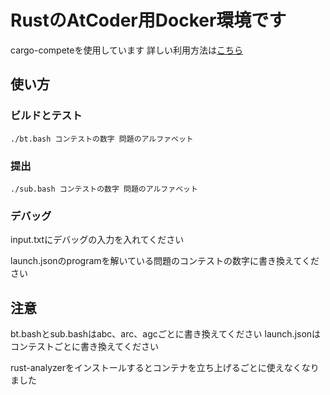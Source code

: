 # RustのAtCoder用Docker環境です

cargo-competeを使用しています
詳しい利用方法は[こちら](https://qiita.com/rokoooouribo/items/76a0057c75694fd943f5)


## 使い方

### ビルドとテスト

```bash:
./bt.bash コンテストの数字 問題のアルファベット
```

### 提出

```bash:
./sub.bash コンテストの数字 問題のアルファベット
```

### デバッグ

input.txtにデバッグの入力を入れてください

launch.jsonのprogramを解いている問題のコンテストの数字に書き換えてください

## 注意

bt.bashとsub.bashはabc、arc、agcごとに書き換えてください
launch.jsonはコンテストごとに書き換えてください

rust-analyzerをインストールするとコンテナを立ち上げるごとに使えなくなりました

